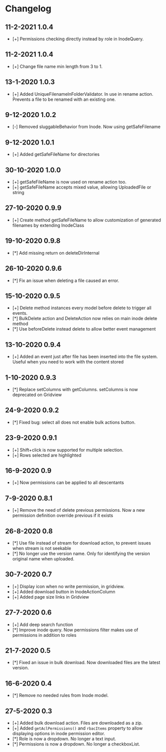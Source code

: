 # Changelog
## 11-2-2021 1.0.4
- [+] Permissions checking directly instead by role in InodeQuery.
## 11-2-2021 1.0.4
- [+] Change file name min length from 3 to 1.
## 13-1-2020 1.0.3
- [+] Added UniqueFilenameInFolderValidator. In use in rename action. Prevents a file to be renamed with an existing one.
## 9-12-2020 1.0.2
- [-] Removed sluggableBehavior from Inode. Now using getSafeFilename
## 9-12-2020 1.0.1
- [+] Added getSafeFileName for directories
## 30-10-2020 1.0.0
- [+] getSafeFileName is now used on rename action too.
- [+] getSafeFileName accepts mixed value, allowing UploadedFile or string
## 27-10-2020 0.9.9
- [+] Create method getSafeFileName to allow customization of generated filenames by extending InodeClass
## 19-10-2020 0.9.8
- [*] Add missing return on deleteDirInternal
## 26-10-2020 0.9.6
- [*] Fix an issue when deleting a file caused an error.
## 15-10-2020 0.9.5
- [+] Delete method instances every model before delete to trigger all events.
- [*] BulkDelete action and DeleteAction now relies on main inode delete method
- [*] Use beforeDelete instead delete to allow better event management
## 13-10-2020 0.9.4
- [+] Added an event just after file has been inserted into the file system. Useful when you need to work with the content stored
## 1-10-2020 0.9.3
- [*] Replace setColumns with getColumns. setColumns is now deprecated on Gridview
## 24-9-2020 0.9.2
- [*] Fixed bug: select all does not enable bulk actions button.
## 23-9-2020 0.9.1
- [+] Shift+click is now supported for multiple selection.
- [+] Rows selected are highlighted
## 16-9-2020 0.9
- [+] Now permissions can be applied to all descentants
## 7-9-2020 0.8.1
- [+] Remove the need of delete previous permissions. Now a new permission definition override previous if it exists
## 26-8-2020 0.8
- [*] Use file instead of stream for download action, to prevent issues when stream is not seekable
- [*] No longer use the version name. Only for identifying the version original name when uploaded.
## 30-7-2020 0.7
- [+] Display icon when no write permission, in gridview.
- [+] Added download button in InodeActionColumn
- [+] Added page size links in Gridview
## 27-7-2020 0.6
- [+] Add deep search function
- [*] Improve inode query. Now permissions filter makes use of permissions in addition to roles
## 21-7-2020 0.5
- [*] Fixed an issue in bulk download. Now downloaded files are the latest version.
## 16-6-2020 0.4
- [*] Remove no needed rules from Inode model.
## 27-5-2020 0.3
- [+] Added bulk download action. Files are downloaded as a zip.
- [+] Added `getAclPermissions()` and `rbacItems` property to allow displaying options in inode permission editor.
- [*] Role is now a dropdown. No longer a text input.
- [*] Permissions is now a dropdown. No longer a checkboxList.
